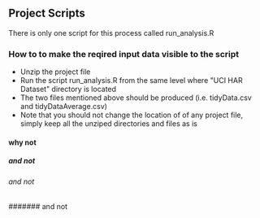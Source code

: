 ## Project Scripts

There is only one script for this process called run_analysis.R

### How to to make the reqired input data visible to the script

* Unzip the project file
* Run the script run_analysis.R from the same level where "UCI HAR Dataset" directory is located
* The two files mentioned above should be produced (i.e. tidyData.csv and tidyDataAverage.csv)
* Note that you should not change the location of of any project file, simply keep all the unziped directories and files as is

#### why not
##### and not
###### and not
####### and not

